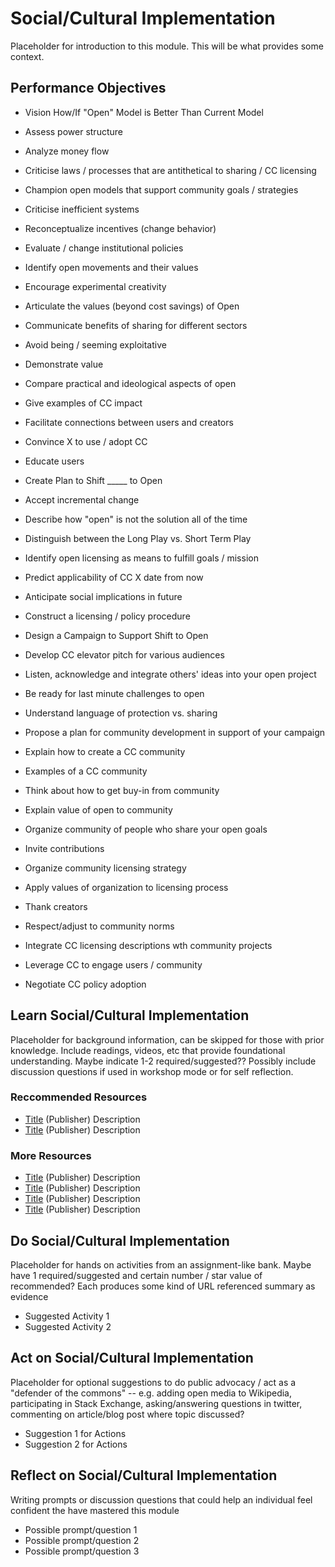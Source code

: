 # Social/Cultural Implementation

Placeholder for introduction to this module. This will be what provides some context.

## Performance Objectives

*  Vision How/If "Open" Model is Better Than Current Model
  * Assess power structure
  * Analyze money flow
  * Criticise laws / processes that are antithetical to sharing / CC licensing
  * Champion open models that support community goals / strategies
  * Criticise inefficient systems
  * Reconceptualize incentives (change behavior)
  * Evaluate / change institutional policies
  * Identify open movements and their values
  * Encourage experimental creativity
  * Articulate the values (beyond cost savings) of Open
  * Communicate benefits of sharing for different sectors
  * Avoid being / seeming exploitative
  * Demonstrate value
  * Compare practical and ideological aspects of open
  * Give examples of CC impact
  * Facilitate connections between users and creators
  * Convince X to use / adopt CC
  * Educate users
 
*  Create Plan to Shift _____ to Open
  * Accept incremental change
  * Describe how "open" is not the solution all of the time
  * Distinguish between the Long Play vs. Short Term Play
  * Identify open licensing as means to fulfill goals / mission
  * Predict applicability of CC X date from now
  * Anticipate social implications in future
  * Construct a licensing / policy procedure
 
*  Design a Campaign to Support Shift to Open
  * Develop CC elevator pitch for various audiences
  * Listen, acknowledge and integrate others' ideas into your open project
  * Be ready for last minute challenges to open
  * Understand language of protection vs. sharing
 
*  Propose a plan for community development in support of your campaign
  * Explain how to create a CC community
  * Examples of a CC community
  * Think about how to get buy-in from community
  * Explain value of open to community
  * Organize community of people who share your open goals
  * Invite contributions
  * Organize community licensing strategy
  * Apply values of organization to licensing process
  * Thank creators
  * Respect/adjust to community norms
  * Integrate CC licensing descriptions wth community projects
  * Leverage CC to engage users / community
  * Negotiate CC policy adoption



## Learn Social/Cultural Implementation

Placeholder for background information, can be skipped for those with prior knowledge. Include readings, videos, etc that provide foundational understanding. Maybe indicate  1-2 required/suggested?? Possibly include discussion questions if used in workshop mode or for self reflection.

### Reccommended Resources

* [Title](http://) (Publisher) Description
* [Title](http://) (Publisher) Description

### More Resources

* [Title](http://) (Publisher) Description
* [Title](http://) (Publisher) Description
* [Title](http://) (Publisher) Description
* [Title](http://) (Publisher) Description


## Do Social/Cultural Implementation

Placeholder for hands on activities from an assignment-like bank. Maybe have 1 required/suggested and certain number / star value of recommended? Each produces some kind of URL referenced summary as evidence

* Suggested Activity 1
* Suggested Activity 2

## Act on Social/Cultural Implementation

Placeholder for optional suggestions to do public advocacy / act as a "defender of the commons"  -- e.g.  adding open media to Wikipedia, participating in Stack Exchange, asking/answering questions in twitter, commenting on article/blog post where topic discussed?

* Suggestion 1 for Actions
* Suggestion 2 for Actions

## Reflect on Social/Cultural Implementation

Writing prompts or discussion questions that could help an individual feel confident the have mastered this module

* Possible prompt/question 1
* Possible prompt/question 2
* Possible prompt/question 3

